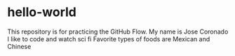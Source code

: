 # hello-world
This repository is for practicing the GitHub Flow.
My name is Jose Coronado
I like to code and watch sci fi
Favorite types of foods are Mexican and Chinese
